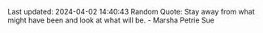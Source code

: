 Last updated: 2024-04-02 14:40:43
Random Quote: Stay away from what might have been and look at what will be. - Marsha Petrie Sue